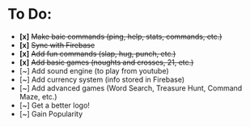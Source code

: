 To Do:
==
 - **[x]**  ~~Make baic commands (ping, help, stats, commands, etc.)~~
 - **[x]**  ~~Sync with Firebase~~
 - **[x]**  ~~Add fun commands (slap, hug, punch, etc.)~~
 - **[x]**  ~~Add basic games (noughts and crosses, 21, etc.)~~
 - [~]  Add sound engine (to play from youtube)
 - [~]  Add currency system (info stored in Firebase)
 - [~]  Add advanced games (Word Search, Treasure Hunt, Command Maze, etc.)
 - [~]  Get a better logo!
 - [~]  Gain Popularity